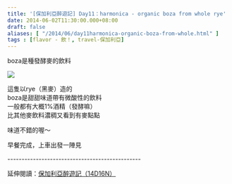 ```yaml
---
title: '[保加利亞醉遊記] Day11：harmonica - organic boza from whole rye'
date: 2014-06-02T11:30:00.000+08:00
draft: false
aliases: [ "/2014/06/day11harmonica-organic-boza-from-whole.html" ]
tags : [flavor - 飲！, travel-保加利亞]
---
```


boza是種發酵麥的飲料  

![](/images/bulgaria11b.jpg)

這隻以rye（黑麥）造的  
boza是甜甜味道帶有微酸性的飲料  
一般都有大概1%酒精（發酵嘛）  
比其他麥飲料濃稠又看到有麥點點  
  
味道不錯的喔～  
  
早餐完成，上車出發一陣見  
  
\-----------------------------------------------  
  
延伸閱讀：[保加利亞醉遊記（14D16N）](https://hidie.net/bulgaria14d16n/)
